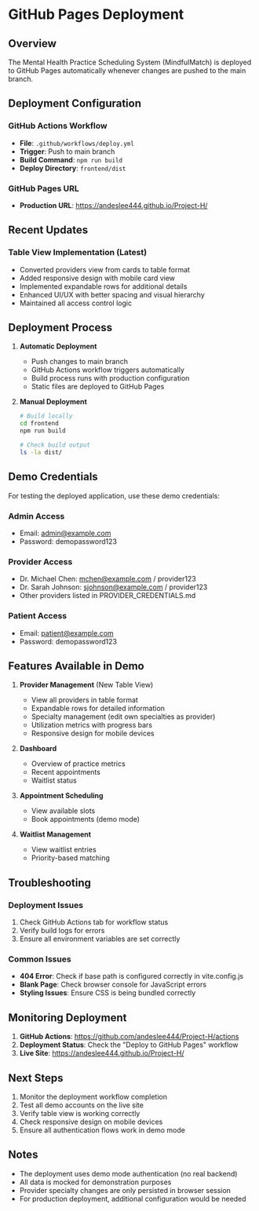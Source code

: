 # GitHub Pages Deployment

## Overview
The Mental Health Practice Scheduling System (MindfulMatch) is deployed to GitHub Pages automatically whenever changes are pushed to the main branch.

## Deployment Configuration

### GitHub Actions Workflow
- **File**: `.github/workflows/deploy.yml`
- **Trigger**: Push to main branch
- **Build Command**: `npm run build`
- **Deploy Directory**: `frontend/dist`

### GitHub Pages URL
- **Production URL**: https://andeslee444.github.io/Project-H/

## Recent Updates

### Table View Implementation (Latest)
- Converted providers view from cards to table format
- Added responsive design with mobile card view
- Implemented expandable rows for additional details
- Enhanced UI/UX with better spacing and visual hierarchy
- Maintained all access control logic

## Deployment Process

1. **Automatic Deployment**
   - Push changes to main branch
   - GitHub Actions workflow triggers automatically
   - Build process runs with production configuration
   - Static files are deployed to GitHub Pages

2. **Manual Deployment**
   ```bash
   # Build locally
   cd frontend
   npm run build
   
   # Check build output
   ls -la dist/
   ```

## Demo Credentials

For testing the deployed application, use these demo credentials:

### Admin Access
- Email: admin@example.com
- Password: demopassword123

### Provider Access
- Dr. Michael Chen: mchen@example.com / provider123
- Dr. Sarah Johnson: sjohnson@example.com / provider123
- Other providers listed in PROVIDER_CREDENTIALS.md

### Patient Access
- Email: patient@example.com
- Password: demopassword123

## Features Available in Demo

1. **Provider Management** (New Table View)
   - View all providers in table format
   - Expandable rows for detailed information
   - Specialty management (edit own specialties as provider)
   - Utilization metrics with progress bars
   - Responsive design for mobile devices

2. **Dashboard**
   - Overview of practice metrics
   - Recent appointments
   - Waitlist status

3. **Appointment Scheduling**
   - View available slots
   - Book appointments (demo mode)

4. **Waitlist Management**
   - View waitlist entries
   - Priority-based matching

## Troubleshooting

### Deployment Issues
1. Check GitHub Actions tab for workflow status
2. Verify build logs for errors
3. Ensure all environment variables are set correctly

### Common Issues
- **404 Error**: Check if base path is configured correctly in vite.config.js
- **Blank Page**: Check browser console for JavaScript errors
- **Styling Issues**: Ensure CSS is being bundled correctly

## Monitoring Deployment

1. **GitHub Actions**: https://github.com/andeslee444/Project-H/actions
2. **Deployment Status**: Check the "Deploy to GitHub Pages" workflow
3. **Live Site**: https://andeslee444.github.io/Project-H/

## Next Steps

1. Monitor the deployment workflow completion
2. Test all demo accounts on the live site
3. Verify table view is working correctly
4. Check responsive design on mobile devices
5. Ensure all authentication flows work in demo mode

## Notes

- The deployment uses demo mode authentication (no real backend)
- All data is mocked for demonstration purposes
- Provider specialty changes are only persisted in browser session
- For production deployment, additional configuration would be needed
